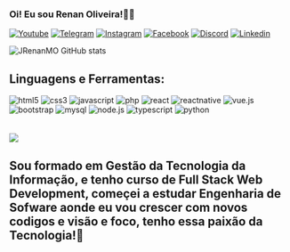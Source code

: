 ### Oi! Eu sou Renan Oliveira!🖐🏻

[![Youtube](https://img.shields.io/badge/YouTube-FF0000?style=for-the-badge&logo=youtube&logoColor=white)](https://youtube.com/@joserenan4170?si=qYnGv6iuPBsj-1cU)
[![Telegram](https://img.shields.io/badge/Telegram-2CA5E0?style=for-the-badge&logo=telegram&logoColor=white)](t.me/@Bedilius)
[![Instagram](https://img.shields.io/badge/Instagram-E4405F?style=for-the-badge&logo=instagram&logoColor=white)](https://www.instagram.com/j.renan007/)
[![Facebook](https://img.shields.io/badge/Facebook-1877F2?style=for-the-badge&logo=facebook&logoColor=white)](https://www.facebook.com/profile.php?id=100086162875031)
[![Discord](https://img.shields.io/badge/Discord-7289DA?style=for-the-badge&logo=discord&logoColor=white)](https://discord.com/channels/@jrenanmo)
[![Linkedin](https://img.shields.io/badge/LinkedIn-0077B5?style=for-the-badge&logo=linkedin&logoColor=white)](https://www.linkedin.com/in/jrenan007/)

![JRenanMO GitHub stats](https://github-readme-stats.vercel.app/api?username=JRenanMO&show_icons=true&theme=dracula)

## **Linguagens e Ferramentas:**  
<div style="display: inline_block">
    <img alig="center" alt="html5" src="https://img.shields.io/badge/HTML5-E34F26?style=for-the-badge&logo=html5&logoColor=white" />
    <img alig="center" alt="css3" src="https://img.shields.io/badge/CSS3-1572B6?style=for-the-badge&logo=css3&logoColor=white" />
    <img alig="center" alt="javascript" src="https://img.shields.io/badge/JavaScript-323330?style=for-the-badge&logo=javascript&logoColor=F7DF1E" />
    <img alig="center" alt="php" src="https://img.shields.io/badge/PHP-777BB4?style=for-the-badge&logo=php&logoColor=white" />
    <img alig="center" alt="react" src="https://img.shields.io/badge/React-20232A?style=for-the-badge&logo=react&logoColor=61DAFB" />
    <img alig="center" alt="reactnative" src="https://img.shields.io/badge/React_Native-20232A?style=for-the-badge&logo=react&logoColor=61DAFB" />
    <img alig="center" alt="vue.js" src="https://img.shields.io/badge/Vue.js-35495E?style=for-the-badge&logo=vue.js&logoColor=4FC08D" />
    <img alig="center" alt="bootstrap" src="https://img.shields.io/badge/Bootstrap-563D7C?style=for-the-badge&logo=bootstrap&logoColor=white" />
    <img alig="center" alt="mysql" src="https://img.shields.io/badge/MySQL-00000F?style=for-the-badge&logo=mysql&logoColor=white" />
    <img alig="center" alt="node.js" src="https://img.shields.io/badge/Node.js-43853D?style=for-the-badge&logo=node.js&logoColor=white" />
    <img alig="center" alt="typescript" src="https://img.shields.io/badge/TypeScript-007ACC?style=for-the-badge&logo=typescript&logoColor=white" />
    <img alig="center" alt="python" src="https://img.shields.io/badge/Python-14354C?style=for-the-badge&logo=python&logoColor=white" />
</div><br/>
</div><br>

<a href="https://github.com/Gurupreet">
  <img align="center" src="https://github-readme-stats.vercel.app/api/top-langs/?username=JRenanMO&theme=dracula&hide_langs_below=1" />
</a>

## Sou formado em Gestão da Tecnologia da Informação, e tenho curso de Full Stack Web Development, começei a estudar Engenharia de Sofware aonde eu vou crescer com novos codigos e visão e foco, tenho essa paixão da Tecnologia!🚀
